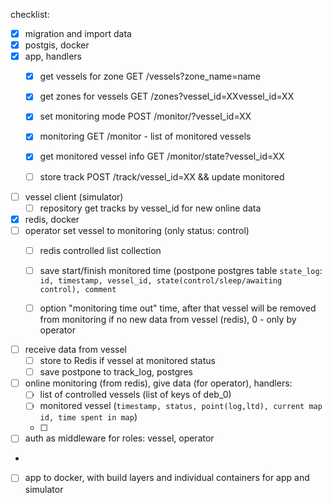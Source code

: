checklist:
- [x] migration and import data
- [x] postgis, docker
- [x] app, handlers
  - [x] get vessels for zone GET /vessels?zone_name=name
  - [x] get zones for vessels GET /zones?vessel_id=XXvessel_id=XX
  - [x] set monitoring mode POST /monitor/?vessel_id=XX
  - [x] monitoring GET /monitor - list of monitored vessels  
  - [x] get monitored vessel info GET /monitor/state?vessel_id=XX
  - [ ] store track POST /track/vessel_id=XX && update monitored

      [//]: # (  - [ ] track log GET /track )
- [ ] vessel client (simulator)
   - [ ] repository get tracks by vessel_id for new online data
- [x] redis, docker
- [ ] operator set vessel to monitoring (only status: control)
    - [ ] redis controlled list collection

       [//]: # (  - [ ] option: "allow set automatically from vessel")
  - [ ] save start/finish monitored time (postpone postgres table `state_log`:  
        `id, timestamp, vessel_id, state(control/sleep/awaiting control), comment`
  - [ ] option "monitoring time out" time, after that vessel will be removed
        from monitoring if no new data from vessel (redis), 0 - only by operator
- [ ] receive data from vessel 
     - [ ] store to Redis if vessel at monitored status 
     - [ ] save postpone to track_log, postgres
- [ ] online monitoring (from redis), give data (for operator), handlers:
  - [ ] list of controlled vessels (list of keys of deb_0)
  - [ ] monitored vessel (`timestamp, status, point(log,ltd), current map id, time spent in map`)
  - [ ] 
- [ ] auth as middleware for roles: vessel, operator
- 
- [ ] app to docker, with build layers and individual containers for app and simulator
